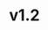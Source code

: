 ---
layout: layouts/release.njk
title: v1.2
description: This release contains digital objects from release version 1.2
---